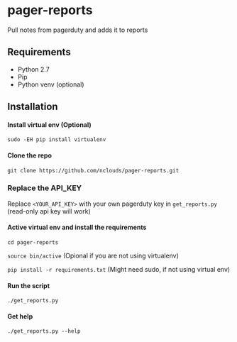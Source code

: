 pager-reports
================

Pull notes from pagerduty and adds it to reports

Requirements
------------

* Python 2.7
* Pip
* Python venv (optional)

Installation
------------

#### Install virtual env (Optional)
`sudo -EH pip install virtualenv`

#### Clone the repo
`git clone https://github.com/nclouds/pager-reports.git`

### Replace the API_KEY

Replace `<YOUR_API_KEY>` with your own pagerduty key in `get_reports.py` (read-only api key will work)

#### Active virtual env and install the requirements
`cd pager-reports`

`source bin/active` (Opional if you are not using virtualenv)

`pip install -r requirements.txt` (Might need sudo, if not using virtual env)

#### Run the script
`./get_reports.py`

#### Get help
`./get_reports.py --help`
